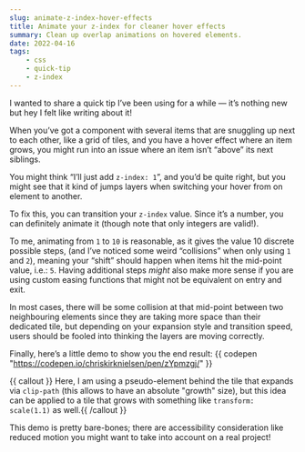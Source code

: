 ```yaml
---
slug: animate-z-index-hover-effects
title: Animate your z-index for cleaner hover effects
summary: Clean up overlap animations on hovered elements.
date: 2022-04-16
tags:
    - css
    - quick-tip
    - z-index
---
```


I wanted to share a quick tip I’ve been using for a while — it’s nothing new but hey I felt like writing about it!

When you’ve got a component with several items that are snuggling up next to each other, like a grid of tiles, and you have a hover effect where an item grows, you might run into an issue where an item isn’t “above” its next siblings.

You might think “I’ll just add `z-index: 1`”, and you’d be quite right, but you might see that it kind of jumps layers when switching your hover from on element to another.

To fix this, you can transition your `z-index` value. Since it’s a number, you can definitely animate it (though note that only integers are valid!).

To me, animating from `1` to `10` is reasonable, as it gives the value 10 discrete possible steps, (and I’ve noticed some weird “collisions” when only using `1` and `2`), meaning your “shift” should happen when items hit the mid-point value, i.e.: `5`. Having additional steps _might_ also make more sense if you are using custom easing functions that might not be equivalent on entry and exit.

In most cases, there will be some collision at that mid-point between two neighbouring elements since they are taking more space than their dedicated tile, but depending on your expansion style and transition speed, users should be fooled into thinking the layers are moving correctly.

Finally, here’s a little demo to show you the end result:
{{ codepen "https://codepen.io/chriskirknielsen/pen/zYpmzgj/" }}

{{ callout }} Here, I am using a pseudo-element behind the tile that expands via `clip-path` (this allows to have an absolute "growth" size), but this idea can be applied to a tile that grows with something like `transform: scale(1.1)` as well.{{ /callout }}

This demo is pretty bare-bones; there are accessibility consideration like reduced motion you might want to take into account on a real project!
